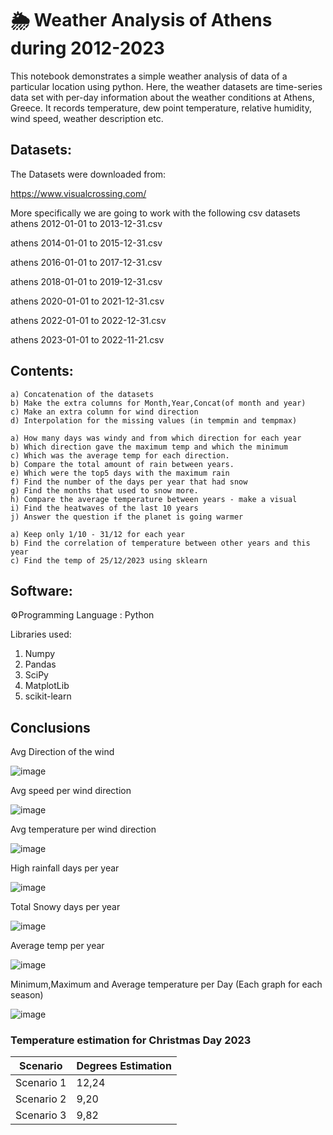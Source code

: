 # 🌦️ Weather Analysis of Athens during 2012-2023

This notebook demonstrates a simple weather analysis of data of a particular location using python. 
Here, the weather datasets are time-series data set with per-day information about the weather conditions at Athens, Greece. 
It records temperature, dew point temperature, relative humidity, wind speed, weather description etc.

 

## Datasets:

The Datasets were downloaded from:

https://www.visualcrossing.com/

More specifically we are going to work with the following csv datasets 
athens 2012-01-01 to 2013-12-31.csv

athens 2014-01-01 to 2015-12-31.csv

athens 2016-01-01 to 2017-12-31.csv

athens 2018-01-01 to 2019-12-31.csv

athens 2020-01-01 to 2021-12-31.csv

athens 2022-01-01 to 2022-12-31.csv

athens 2023-01-01 to 2022-11-21.csv




## Contents:

    a) Concatenation of the datasets
    b) Make the extra columns for Month,Year,Concat(of month and year) 
    c) Make an extra column for wind direction
    d) Interpolation for the missing values (in tempmin and tempmax)

    a) How many days was windy and from which direction for each year 
    b) Which direction gave the maximum temp and which the minimum
    c) Which was the average temp for each direction.
    b) Compare the total amount of rain between years.
    e) Which were the top5 days with the maximum rain
    f) Find the number of the days per year that had snow
    g) Find the months that used to snow more.
    h) Compare the average temperature between years - make a visual
    i) Find the heatwaves of the last 10 years
    j) Answer the question if the planet is going warmer
    
    a) Keep only 1/10 - 31/12 for each year
    b) Find the correlation of temperature between other years and this year
    c) Find the temp of 25/12/2023 using sklearn


## Software:

⚙️Programming Language : Python

Libraries used:

1) Numpy
2) Pandas
3) SciPy
4) MatplotLib
5) scikit-learn


## Conclusions
Avg Direction of the wind

![image](https://github.com/giannpan/Data-Science/assets/119360228/895eaac0-fe55-4cdb-b429-973e57f6b5a3)

Avg speed per wind direction

![image](https://github.com/giannpan/Data-Science/assets/119360228/3fb9baf1-ddcc-42ed-af99-c169a68500bc)

Avg temperature per wind direction

![image](https://github.com/giannpan/Data-Science/assets/119360228/3fb9fb7e-1c3f-4560-85b5-43afd76c842c)

High rainfall days per year

![image](https://github.com/giannpan/Data-Science/assets/119360228/699d316f-4ede-425c-a83d-91bcdb74911e)

Total Snowy days per year

![image](https://github.com/giannpan/Data-Science/assets/119360228/e6ecb493-8141-4b5c-95f6-c76f70f63216)

Average temp per year

![image](https://github.com/giannpan/Data-Science/assets/119360228/38c5ca6e-e266-4deb-9fcb-392af3b28f8d)

Minimum,Maximum and Average temperature per Day (Each graph for each season)

![image](https://github.com/giannpan/Data-Science/assets/119360228/ffd7b55f-881c-4678-9701-0fe57ce888e7)


### Temperature estimation for Christmas Day 2023
Scenario|Degrees Estimation|
----------|-----------|
Scenario 1|12,24     |
Scenario 2|9,20  |
Scenario 3|9,82 |


